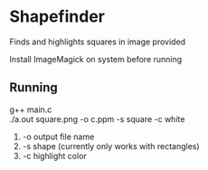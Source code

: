 # Shapefinder
Finds and highlights squares in image provided

Install ImageMagick on system before running

Running
-------
g++ main.c                                                 
./a.out square.png -o c.ppm -s square -c white

1. -o output file name
2. -s shape (currently only works with rectangles)
3. -c highlight color
